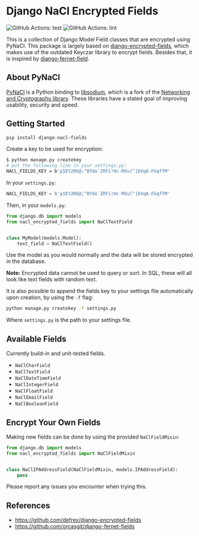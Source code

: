 # Django NaCl Encrypted Fields

![GitHub Actions: test](https://github.com/poolvos/django-nacl-fields/workflows/test/badge.svg)
![GitHub Actions: lint](https://github.com/poolvos/django-nacl-fields/workflows/lint/badge.svg)

This is a collection of Django Model Field classes that are encrypted using PyNaCl. This package is largely based on [django-encrypted-fields](https://github.com/defrex/django-encrypted-fields), which makes use of the outdated Keyczar library to encrypt fields. Besides that, it is inspired by [django-fernet-field](https://github.com/orcasgit/django-fernet-fields).


## About PyNaCl

[PyNaCl](https://github.com/pyca/pynacl) is a Python binding to [libsodium](https://github.com/jedisct1/libsodium), which is a fork of the [Networking and Cryptography library](https://nacl.cr.yp.to). These libraries have a stated goal of improving usability, security and speed.


## Getting Started

```sh
pip install django-nacl-fields
```

Create a key to be used for encryption:
```sh
$ python manage.py createkey
# put the following line in your settings.py:
NACL_FIELDS_KEY = b'p1Et2Rb@;^BYdo`ZRFi!Hc-MXu(^|bVqA-FGqffM'
```

In your `settings.py`:
```python
NACL_FIELDS_KEY = b'p1Et2Rb@;^BYdo`ZRFi!Hc-MXu(^|bVqA-FGqffM'
```

Then, in your `models.py`:
```python
from django.db import models
from nacl_encrypted_fields import NaClTextField


class MyModel(models.Model):
    text_field = NaClTextField()
```

Use the model as you would normally and the data will be stored encrypted in the database.

**Note:** Encrypted data cannot be used to query or sort. In SQL, these will all look like text fields with random text.

It is also possible to append the fields key to your settings file automatically upon creation, by using the `-f` flag:
```sh
python manage.py createkey -f settings.py
```

Where `settings.py` is the path to your settings file.


## Available Fields

Currently build-in and unit-tested fields.

- `NaClCharField`
- `NaClTextField`
- `NaClDateTimeField`
- `NaClIntegerField`
- `NaClFloatField`
- `NaClEmailField`
- `NaClBooleanField`


## Encrypt Your Own Fields

Making new fields can be done by using the provided `NaClFieldMixin`:
```python
from django.db import models
from nacl_encrypted_fields import NaClFieldMixin


class NaClIPAddressField(NaClFieldMixin, models.IPAddressField):
    pass
```

Please report any issues you encounter when trying this.

## References

- <https://github.com/defrex/django-encrypted-fields>
- <https://github.com/orcasgit/django-fernet-fields>

